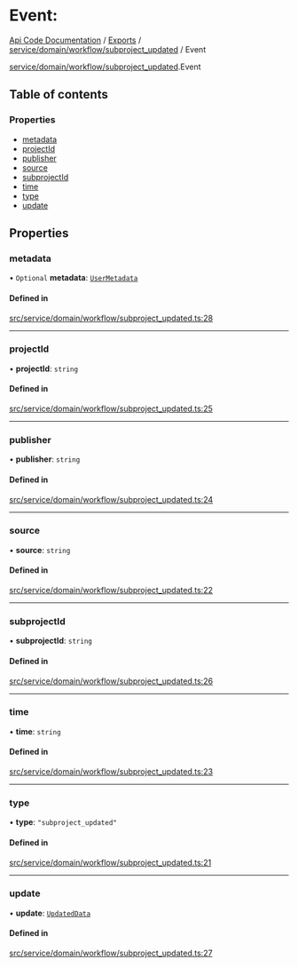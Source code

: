 # Event: 
 
[Api Code Documentation](../README.md) / [Exports](../modules.md) / [service/domain/workflow/subproject\_updated](../modules/service_domain_workflow_subproject_updated.md) / Event

[service/domain/workflow/subproject_updated](../modules/service_domain_workflow_subproject_updated.md).Event

## Table of contents

### Properties

- [metadata](service_domain_workflow_subproject_updated.Event.md#metadata)
- [projectId](service_domain_workflow_subproject_updated.Event.md#projectid)
- [publisher](service_domain_workflow_subproject_updated.Event.md#publisher)
- [source](service_domain_workflow_subproject_updated.Event.md#source)
- [subprojectId](service_domain_workflow_subproject_updated.Event.md#subprojectid)
- [time](service_domain_workflow_subproject_updated.Event.md#time)
- [type](service_domain_workflow_subproject_updated.Event.md#type)
- [update](service_domain_workflow_subproject_updated.Event.md#update)

## Properties

### metadata

• `Optional` **metadata**: [`UserMetadata`](../modules/service_domain_metadata.md#usermetadata)

#### Defined in

[src/service/domain/workflow/subproject_updated.ts:28](https://github.com/openkfw/TruBudget/blob/a06c11b/api/src/service/domain/workflow/subproject_updated.ts#L28)

___

### projectId

• **projectId**: `string`

#### Defined in

[src/service/domain/workflow/subproject_updated.ts:25](https://github.com/openkfw/TruBudget/blob/a06c11b/api/src/service/domain/workflow/subproject_updated.ts#L25)

___

### publisher

• **publisher**: `string`

#### Defined in

[src/service/domain/workflow/subproject_updated.ts:24](https://github.com/openkfw/TruBudget/blob/a06c11b/api/src/service/domain/workflow/subproject_updated.ts#L24)

___

### source

• **source**: `string`

#### Defined in

[src/service/domain/workflow/subproject_updated.ts:22](https://github.com/openkfw/TruBudget/blob/a06c11b/api/src/service/domain/workflow/subproject_updated.ts#L22)

___

### subprojectId

• **subprojectId**: `string`

#### Defined in

[src/service/domain/workflow/subproject_updated.ts:26](https://github.com/openkfw/TruBudget/blob/a06c11b/api/src/service/domain/workflow/subproject_updated.ts#L26)

___

### time

• **time**: `string`

#### Defined in

[src/service/domain/workflow/subproject_updated.ts:23](https://github.com/openkfw/TruBudget/blob/a06c11b/api/src/service/domain/workflow/subproject_updated.ts#L23)

___

### type

• **type**: ``"subproject_updated"``

#### Defined in

[src/service/domain/workflow/subproject_updated.ts:21](https://github.com/openkfw/TruBudget/blob/a06c11b/api/src/service/domain/workflow/subproject_updated.ts#L21)

___

### update

• **update**: [`UpdatedData`](service_domain_workflow_subproject_updated.UpdatedData.md)

#### Defined in

[src/service/domain/workflow/subproject_updated.ts:27](https://github.com/openkfw/TruBudget/blob/a06c11b/api/src/service/domain/workflow/subproject_updated.ts#L27)
